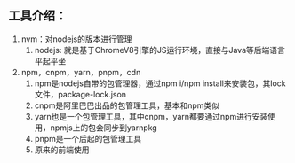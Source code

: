 ## 工具介绍：
1. nvm：对nodejs的版本进行管理
    1. nodejs: 就是基于ChromeV8引擎的JS运行环境，直接与Java等后端语言平起平坐
2. npm，cnpm，yarn，pnpm，cdn
    1. npm是nodejs自带的包管理器，通过npm i/npm install来安装包，其lock文件，package-lock.json
    2. cnpm是阿里巴巴出品的包管理工具，基本和npm类似
    3. yarn也是一个包管理工具，其中cnpm，yarn都要通过npm进行安装使用，npmjs上的包会同步到yarnpkg
    4. pnpm是一个后起的包管理工具
    5. 原来的前端使用<script>标签把相关的组件引入进来，也算是吧
3. webpack:
   1. 核心概念就是：入口，出口，模块，代码块，模块转换器，扩展插件
   2. 执行流程：
      1. 根据配置，初始化
      2. 注册插件
      3. 读取入口文件
      4. 解析文件
      5. 生成依赖
      6. 输出
      7. 生成打包文件
4. Babel:是个工具链，用于将ES6版本的代码转成向后兼容的JS语法，以便运行再当前和旧版本的浏览器中
